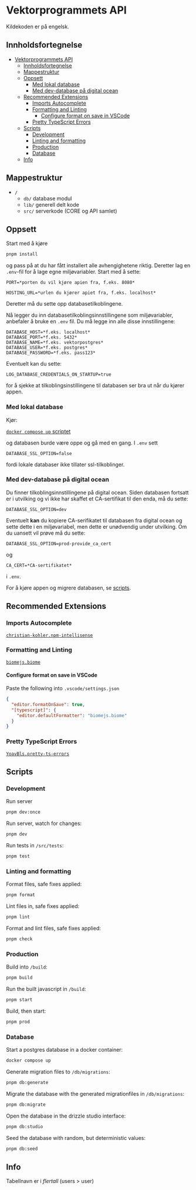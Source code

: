 # Vektorprogrammets API

Kildekoden er på engelsk.

## Innholdsfortegnelse

- [Vektorprogrammets API](#vektorprogrammets-api)
  - [Innholdsfortegnelse](#innholdsfortegnelse)
  - [Mappestruktur](#mappestruktur)
  - [Oppsett](#oppsett)
    - [Med lokal database](#med-lokal-database)
    - [Med dev-database på digital ocean](#med-dev-database-på-digital-ocean)
  - [Recommended Extensions](#recommended-extensions)
    - [Imports Autocomplete](#imports-autocomplete)
    - [Formatting and Linting](#formatting-and-linting)
      - [Configure format on save in VSCode](#configure-format-on-save-in-vscode)
    - [Pretty TypeScript Errors](#pretty-typescript-errors)
  - [Scripts](#scripts)
    - [Development](#development)
    - [Linting and formatting](#linting-and-formatting)
    - [Production](#production)
    - [Database](#database)
  - [Info](#info)

## Mappestruktur

- `/`
  - `db/` database modul
  - `lib/` generell delt kode
  - `src/` serverkode (CORE og API samlet)

## Oppsett

Start med å kjøre

```sh
pnpm install
```

og pass på at du har fått installert alle avhengighetene riktig.
Deretter lag en `.env`-fil for å lage egne miljøvariabler.
Start med å sette:

```.env
PORT=*porten du vil kjøre apien fra, f.eks. 8080*

HOSTING_URL=*urlen du kjører apiet fra, f.eks. localhost*
```

Deretter må du sette opp databasetilkoblingene.

Nå legger du inn databasetilkoblingsinnstillingene som miljøvariabler, anbefaler å bruke en `.env` fil. Du må legge inn alle disse innstillingene:

```.env
DATABASE_HOST=*f.eks. localhost*
DATABASE_PORT=*f.eks. 5432*
DATABASE_NAME=*f.eks. vektorpostgres*
DATABASE_USER=*f.eks. postgres*
DATABASE_PASSWORD=*f.eks. pass123*
```

Eventuelt kan du sette:

```.env
LOG_DATABASE_CREDENTIALS_ON_STARTUP=true
```

for å sjekke at tilkoblingsinstillingene til databasen ser bra ut når du kjører appen.

### Med lokal database

Kjør:

[`docker compose up` scriptet](#database)

og databasen burde være oppe og gå med en gang.
I `.env` sett

```.env
DATABASE_SSL_OPTION=false
```

fordi lokale databaser ikke tillater ssl-tilkoblinger.

### Med dev-database på digital ocean

Du finner tilkoblingsinnstillingene på digital ocean.
Siden databasen fortsatt er i utvilking og vi ikke har skaffet et CA-sertifikat til den enda, må du sette:

```.env
DATABASE_SSL_OPTION=dev
```

Eventuelt **kan** du kopiere CA-serifikatet til databasen fra digital ocean og sette dette i en miljøvariabel, men dette er unødvendig under utvilking. Om du uansett vil prøve må du sette:

```.env
DATABASE_SSL_OPTION=prod-provide_ca_cert
```

og

```.env
CA_CERT=*CA-sertifikatet*
```

i `.env`.

For å kjøre appen og migrere databasen, se [scripts](#database).

## Recommended Extensions

### Imports Autocomplete

[`christian-kohler.npm-intellisense`](<https://marketplace.visualstudio.com/items?itemName=christian-kohler.npm-intellisense>)

### Formatting and Linting

[`biomejs.biome`](https://marketplace.visualstudio.com/items?itemName=biomejs.biome)

#### Configure format on save in VSCode

Paste the following into `.vscode/settings.json`

```json
{
  "editor.formatOnSave": true,
  "[typescript]": {
    "editor.defaultFormatter": "biomejs.biome"
  }
}
```

### Pretty TypeScript Errors

[`YoavBls.pretty-ts-errors`](https://marketplace.visualstudio.com/items?itemName=yoavbls.pretty-ts-errors)

## Scripts

### Development

Run server

```sh
pnpm dev:once
```

Run server, watch for changes:

```sh
pnpm dev
```

Run tests in `/src/tests`:

```sh
pnpm test
```

### Linting and formatting

Format files, safe fixes applied:

```sh
pnpm format
```

Lint files in, safe fixes applied:

```sh
pnpm lint
```

Format and lint files, safe fixes applied:

```sh
pnpm check
```

### Production

Build into `/build`:

```sh
pnpm build
```

Run the built javascript in `/build`:

```sh
pnpm start
```

Build, then start:

```sh
pnpm prod
```

### Database

Start a postgres database in a docker container:

```sh
docker compose up
```

Generate migration files to `/db/migrations`:

```sh
pnpm db:generate
```

Migrate the database with the generated migrationfiles in `/db/migrations`:

```sh
pnpm db:migrate
```

Open the database in the drizzle studio interface:

```sh
pnpm db:studio
```

Seed the database with random, but deterministic values:

```sh
pnpm db:seed
```

## Info

Tabellnavn er i *flertall* (users > user)
